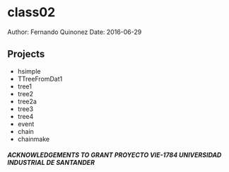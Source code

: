 # class02
Author: Fernando Quinonez
Date: 2016-06-29

## Projects
* hsimple
* TTreeFromDat1
* tree1
* tree2
* tree2a
* tree3
* tree4
* event
* chain
* chainmake


##### ACKNOWLEDGEMENTS TO GRANT PROYECTO VIE-1784 UNIVERSIDAD INDUSTRIAL DE SANTANDER


